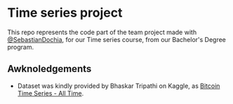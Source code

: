 # Time series project

This repo represents the code part of the team project made with [@SebastianDochia](@SebastianDochia),
for our Time series course, from our Bachelor's Degree program.

## Awknoledgements

* Dataset was kindly provided by Bhaskar Tripathi on Kaggle, as
[Bitcoin Time Series - All Time](https://www.kaggle.com/bhaskartripathi/bitcoin-time-series-all-time).

